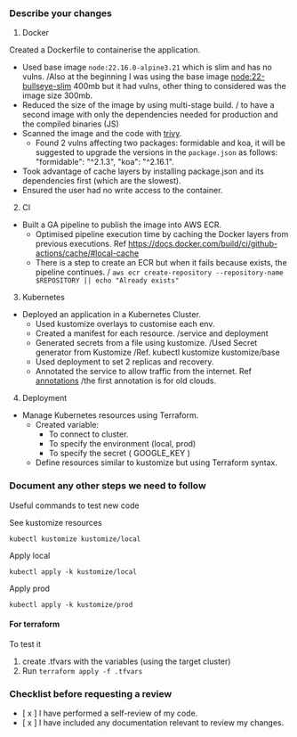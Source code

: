 ### Describe your changes

1. Docker

Created a Dockerfile to containerise the application. 
- Used base image `node:22.16.0-alpine3.21` which is slim and has no vulns. /Also at the beginning I was using the base image <node:22-bullseye-slim> 400mb but it had vulns, other thing to considered was the image size 300mb. 
- Reduced the size of the image by using multi-stage build. / to have a second image with only the dependencies needed for production and the compiled binaries (JS)
- Scanned the image and the code with [trivy](https://github.com/aquasecurity/trivy?tab=readme-ov-file). 
  - Found 2 vulns affecting two packages: formidable and koa, it will be suggested to upgrade the versions in the `package.json` as follows: "formidable": "^2.1.3", "koa": "^2.16.1".
- Took advantage of cache layers by installing package.json and its dependencies first (which are the slowest).
- Ensured the user had no write access to the container.


2. CI

- Built a GA pipeline to publish the image into AWS ECR.
  - Optimised pipeline execution time by caching the Docker layers from previous executions. Ref https://docs.docker.com/build/ci/github-actions/cache/#local-cache
  - There is a step to create an ECR but when it fails because exists, the pipeline continues. / `aws ecr create-repository --repository-name $REPOSITORY || echo "Already exists"`

3. Kubernetes

- Deployed an application in a Kubernetes Cluster.
  - Used kustomize overlays to customise each env.
  - Created a manifest for each resource.  /service and deployment
  - Generated secrets from a file using kustomize. /Used Secret generator from Kustomize /Ref. kubectl kustomize kustomize/base
  - Used deployment to set 2 replicas and recovery.
  - Annotated the service to allow traffic from the internet. Ref [annotations](https://kubernetes-sigs.github.io/aws-load-balancer-controller/v2.3/guide/service/annotations/#service-annotations) /the first annotation is for old clouds.


4. Deployment

- Manage Kubernetes resources using Terraform. 
  - Created variable:
    - To connect to cluster.
    - To specify the environment (local, prod)
    - To specify the secret ( GOOGLE_KEY )
  - Define resources similar to kustomize but using Terraform syntax.


### Document any other steps we need to follow

Useful commands to test new code

See kustomize resources
```
kubectl kustomize kustomize/local
```

Apply local
```
kubectl apply -k kustomize/local
```

Apply prod
```
kubectl apply -k kustomize/prod
```

#### For terraform

To test it
1. create .tfvars with the variables (using the target cluster)
1. Run `terraform apply -f .tfvars`


### Checklist before requesting a review

- [ x ] I have performed a self-review of my code.
- [ x ] I have included any documentation relevant to review my changes.

